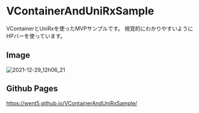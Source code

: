 # VContainerAndUniRxSample
VContainerとUniRxを使ったMVPサンプルです。
視覚的にわかりやすいようにHPバーを使っています。

## Image
![2021-12-29_12h06_21](https://user-images.githubusercontent.com/10868288/147623662-1572bdca-dc86-4400-89e0-bc59c69cd95c.gif)


## Github Pages
https://went5.github.io/VContainerAndUniRxSample/
